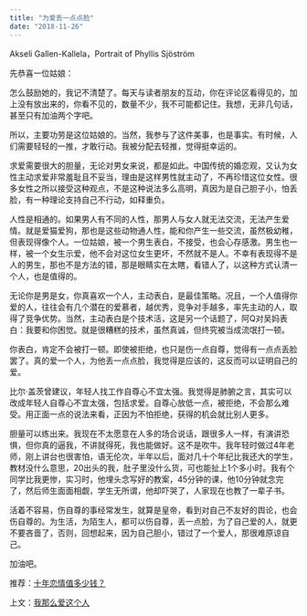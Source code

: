 ```yaml
---
title: "为爱丢一点点脸"
date: "2018-11-26"
---
```


Akseli Gallen-Kallela，Portrait of Phyllis Sjöström

先恭喜一位姑娘：

怎么鼓励她的，我记不清楚了。每天与读者朋友的互动，你在评论区看得见的，加上没有放出来的，你看不见的，数量不少，我不可能都记住。我想，无非几句话，甚至只有加油两个字吧。

所以，主要功劳是这位姑娘的。当然，我参与了这件美事，也是事实。有时候，人们需要轻轻的一推，才敢行动。我被分配去轻推，觉得挺幸运的。

求爱需要很大的胆量，无论对男女来说，都是如此。中国传统的婚恋观，又认为女性主动求爱非常羞耻且不妥当，理由是这样男性就主动了，不再珍惜这位女性。很多女性之所以接受这种观点，不是这种说法多么高明，真因为是自己胆子小，怕丢脸，有一种理论支持自己不行动，如释重负。

人性是相通的。如果男人有不同的人性，那男人与女人就无法交流，无法产生爱情。就是爱猫爱狗，那也是这些动物通人性，能和你产生一些交流，虽然极幼稚，但表现得像个人。一位姑娘，被一个男生表白，不接受，也会心存感激。男生也一样，被一个女生示爱，他不会对这位女生更坏，不然就不是人。不幸有表现得不是人的男生，那也不是方法的错，那是眼睛实在太瞎，看错人了，以这种方式认清一个人，也是值得的。

无论你是男是女，你真喜欢一个人，主动表白，是最佳策略。况且，一个人值得你爱的人，往往会有几个潜在的爱慕者，越优秀，竞争对手越多，率先主动的人，取得了竞争优势。当然，主动表白是个技术活，这是另一个话题了，阿Q对吴妈表白：我要和你困觉。就是很糟糕的技术，虽然真诚，但终究被当成流氓打一顿。

你表白，肯定不会被打一顿。即使被拒绝，也只是伤一点自尊，觉得有一点点丢脸罢了。真的爱一个人，为他丢一点点脸，我觉得是应该的，这反而可以证明自己的爱。

比尔·盖茨曾建议，年轻人找工作自尊心不宜太强。我觉得是肺腑之言，其实可以改成年轻人自尊心不宜太强，包括求爱。自尊心放低一点，被拒绝，不会那么难受。用正面一点的说法来看，正因为不怕拒绝，获得的机会就比别人更多。

胆量可以练出来。我现在不太愿意在人多的场合说话，跟很多人一样，有演讲恐惧，但你真的逼我，不讲就得死，我也能做好。这不是吹牛。我年轻时做过4年老师，刚上讲台也很害怕，语无伦次，半年以后，面对几十个年纪比我还大的学生，教材没什么意思，20出头的我，肚子里没什么货，可也能扯上1个多小时。我有个同学比我更惨，实习时，他埋头念写好的教案，45分钟的课，他10分钟就念完了，然后师生面面相觑，学生无所谓，他却吓哭了，人家现在也教了一辈子书。

活着不容易，伤自尊的事经常发生，就算是皇帝，看到对自己不友好的舆论，也会伤自尊的。为生活，为陌生人，都可以伤自尊，丢一点脸，为了自己爱的人，就更不要吝啬了，否则，回想起来，因为自己胆小，错过了一个爱人，那很难原谅自己。

加油吧。

推荐：[十年恋情值多少钱？](http://mp.weixin.qq.com/s?__biz=MjM5NDU0Mjk2MQ==&mid=2651631582&idx=1&sn=7c718cbc7cf88b27d8788923df544a5d&chksm=bd7e2bc08a09a2d652b17a05ff4d5ae9a4a744954886a0084b0a8af132057bcd45893a7fb415&scene=21#wechat_redirect)

上文：[我那么爱这个人](http://mp.weixin.qq.com/s?__biz=MjM5NDU0Mjk2MQ==&mid=2651631665&idx=1&sn=8f51547c21aebd50d2b61a30bc2344d4&chksm=bd7e342f8a09bd39e63bdc772e9226b6a943f7cdb4d81eebff0f6ed65529384ce6f56ae05c13&scene=21#wechat_redirect)
